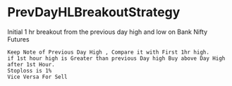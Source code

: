 # PrevDayHLBreakoutStrategy
Initial 1 hr breakout from the previous day high and low on Bank Nifty Futures

    Keep Note of Previous Day High , Compare it with First 1hr high.
    if 1st hour high is Greater than previous Day high Buy above Day High after 1st Hour.
    Stoploss is 1% 
    Vice Versa For Sell
